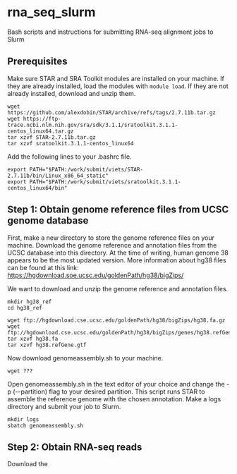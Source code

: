 # rna_seq_slurm
Bash scripts and instructions for submitting RNA-seq alignment jobs to Slurm

## Prerequisites
Make sure STAR and SRA Toolkit modules are installed on your machine. If they are already installed, load the modules with `module load`. If they are not already installed, download and unzip them.
```
wget https://github.com/alexdobin/STAR/archive/refs/tags/2.7.11b.tar.gz
wget https://ftp-trace.ncbi.nlm.nih.gov/sra/sdk/3.1.1/sratoolkit.3.1.1-centos_linux64.tar.gz
tar xzvf STAR-2.7.11b.tar.gz
tar xzvf sratoolkit.3.1.1-centos_linux64
```
Add the following lines to your .bashrc file.
```
export PATH="$PATH:/work/submit/viets/STAR-2.7.11b/bin/Linux_x86_64_static"
export PATH="$PATH:/work/submit/viets/sratoolkit.3.1.1-centos_linux64/bin"
```

## Step 1: Obtain genome reference files from UCSC genome database
First, make a new directory to store the genome reference files on your machine. Download the genome reference and annotation files from the UCSC database into this directory. At the time of writing, human genome 38 appears to be the most updated version. More information about hg38 files can be found at this link: https://hgdownload.soe.ucsc.edu/goldenPath/hg38/bigZips/

We want to download and unzip the genome reference and annotation files.
```
mkdir hg38_ref
cd hg38_ref

wget ftp://hgdownload.cse.ucsc.edu/goldenPath/hg38/bigZips/hg38.fa.gz
wget ftp://hgdownload.cse.ucsc.edu/goldenPath/hg38/bigZips/genes/hg38.refGene.gtf.gz
tar xzvf hg38.fa
tar xzvf hg38.refGene.gtf
```

Now download genomeassembly.sh to your machine.
```
wget ???
```

Open genomeassembly.sh in the text editor of your choice and change the -p (--partition) flag to your desired partition. This script runs STAR to assemble the reference genome with the chosen annotation. Make a logs directory and submit your job to Slurm. 
```
mkdir logs
sbatch genomeassembly.sh
```

## Step 2: Obtain RNA-seq reads 
Download the 
